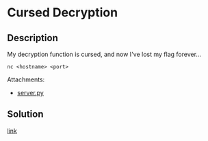 # Cursed Decryption

## Description

My decryption function is cursed, and now I've lost my flag forever...

`nc <hostname> <port>`

Attachments:
  * [server.py](materials/server.py)

## Solution

[link](solution/README.md)

